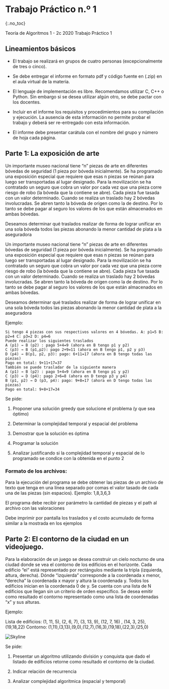Trabajo Práctico n.º 1
======================
{:.no_toc}

Teoría de Algoritmos 1 - 2c 2020
Trabajo Práctico 1

## Lineamientos básicos

- El trabajo se realizará en grupos de cuatro personas (excepcionalmente de tres o cinco).

- Se debe entregar el informe en formato pdf y código fuente en (.zip) en el aula virtual de la materia.

- El lenguaje de implementación es libre. Recomendamos utilizar C, C++ o Python. Sin embargo si se desea utilizar algún otro, se debe pactar con los docentes.

- Incluir en el informe los requisitos y procedimientos para su compilación y ejecución. La ausencia de esta información no permite probar el trabajo y deberá ser re-entregado con esta información.

- El informe debe presentar carátula con el nombre del grupo y número de hoja cada página.

## Parte 1: La exposición de arte

Un importante museo nacional tiene “n”  piezas de arte en diferentes bóvedas de seguridad (1 pieza por bóveda inicialmente). Se ha programado una exposición especial que requiere que esas n piezas se reúnan para luego ser transportadas al lugar designado.
Para la movilización se ha contratado un seguro que cobra un valor por cada vez que una pieza corre riesgo de robo (la bóveda que la contiene se abre). Cada pieza fue tasada con un valor determinado.
Cuando se realiza un traslado hay 2 bóvedas involucradas. Se abren tanto la bóveda de origen como la de destino. Por lo tanto se debe pagar al seguro los valores de los que están almacenados en ambas bóvedas.

Deseamos determinar qué traslados realizar de forma de lograr unificar en una sola bóveda todos las piezas abonando la menor cantidad de plata a la aseguradora  

Un importante museo nacional tiene “n”  piezas de arte en diferentes bóvedas de seguridad (1 pieza por bóveda inicialmente). Se ha programado una exposición especial que requiere que esas n piezas se reúnan para luego ser transportadas al lugar designado.
Para la movilización se ha contratado un seguro que cobra un valor por cada vez que una pieza corre riesgo de robo (la bóveda que la contiene se abre). Cada pieza fue tasada con un valor determinado.
Cuando se realiza un traslado hay 2 bóvedas involucradas. Se abren tanto la bóveda de origen como la de destino. Por lo tanto se debe pagar al seguro los valores de los que están almacenados en ambas bóvedas.

Deseamos determinar qué traslados realizar de forma de lograr unificar en una sola bóveda todos las piezas abonando la menor cantidad de plata a la aseguradora  

Ejemplo:

	Si tengo 4 piezas con sus respectivos valores en 4 bóvedas. A: p1=5 B: p2=4 C: p3=2 D: p4=6
	Puede realizar los siguientes traslados
	A (p1) → B (p2) : pago 5+4=9 (ahora en B tengo p1 y p2)
	C (p3) → B (p1,p2): pago 2+9=11 (ahora en B tengo p1, p2 y p3)
	D (p4) → B(p1, p2, p3): pago: 6+11=17 (ahora en B tengo todas las piezas)
	Pago en total: 9+11+17=37 
	También se puede trasladar de la siguiente manera
	A (p1) → B (p2) : pago 5+4=9 (ahora en B tengo p1 y p2)
	C (p3) → D (p4): pago 2+6=8 (ahora en D tengo p3 y p4)
	B (p1, p2) → D (p3, p4): pago: 9+8=17 (ahora en D tengo todas las piezas)
	Pago en total: 9+8+17=34 

 
Se pide:

1. Proponer una solución greedy que solucione el problema (y que sea óptimo)

1. Determinar la complejidad temporal y espacial del problema

1. Demostrar que la solución es óptima

1. Programar la solución

1. Analizar justificando si la complejidad temporal y espacial de lo programado se condice con la obtenida en el punto 2


### Formato de los archivos:

Para la ejecución del programa se debe obtener las piezas de un archivo de texto que tenga en una línea separado por comas el valor tasado de cada una de las piezas (sin espacios). Ejemplo: 1,8,3,6,3

El programa debe recibir por parámetro la cantidad de piezas y el path al archivo con las valoraciones

Debe imprimir por pantalla los traslados y el costo acumulado de forma similar a la mostrada en los ejemplos

## Parte 2: El contorno de la ciudad en un videojuego.

Para la elaboración de un juego se desea construir un cielo nocturno de una ciudad donde se vea el contorno de los edificios en el horizonte. Cada edificio “ei“ está representado por rectángulos mediante la tripla (izquierda, altura, derecha). Dónde “izquierda” corresponde a la coordenada x menor, “derecha” la coordenada x mayor y altura la coordenada y. Todos los edificios inician en la coordenada 0 de y. 
Se cuenta con una lista de N edificios que llegan sin un criterio de orden específico. Se desea emitir como resultado el contorno representado como una lista de coordenadas “x” y sus alturas.

Ejemplo:

Lista de edificios: (1, 11, 5), (2, 6, 7), (3, 13, 9), (12, 7, 16) , (14, 3, 25), (19,18,22)
Contorno:  (1,11),(3,13),(9,0),(12,7),(16,3),(19,18),(22,3),(25,0)

![Skyline](/tda/images/skyline.png)

Se pide:


1. Presentar un algoritmo utilizando división y conquista que dado el listado de edificios retorne como resultado el contorno de la ciudad.

1. Indicar relación de recurrencia

1. Analizar complejidad algorítmica (espacial y temporal)

